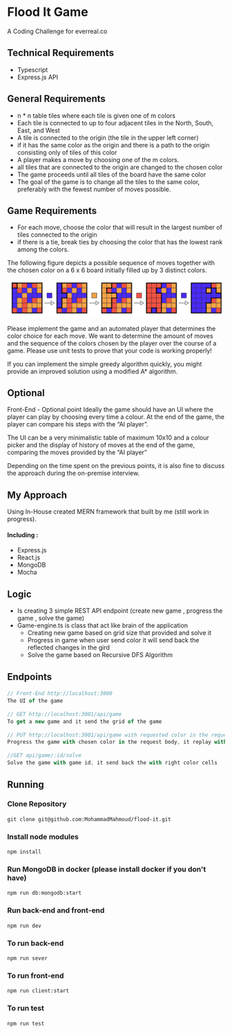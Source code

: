 # Flood It Game

A Coding Challenge for everreal.co

## Technical Requirements

- Typescript
- Express.js API

## General Requirements

- n \* n table tiles where each tile is given one of m colors
- Each tile is connected to up to four adjacent tiles in the North, South, East, and West
- A tile is connected to the origin (the tile in the upper left corner)
- if it has the same color as the origin and there is a path to the origin consisting only of tiles of this color
- A player makes a move by choosing one of the m colors.
- all tiles that are connected to the origin are changed to the chosen color
- The game proceeds until all tiles of the board have the same color
- The goal of the game is to change all the tiles to the same color, preferably with the fewest number of moves possible.

## Game Requirements

- For each move, choose the color that will result in the largest number of tiles connected to the origin
- if there is a tie, break ties by choosing the color that has the lowest rank among the colors.

The following figure depicts a possible sequence of moves together with the chosen color on a 6 x 6 board initially filled up by 3 distinct colors.

![Grid](grid.png)

Please implement the game and an automated player that determines the color choice for each move. We want to determine the amount of moves and the sequence of the colors chosen by the player over the course of a game. Please use unit tests to prove that your code is working properly!

If you can implement the simple greedy algorithm quickly, you might provide an improved solution using a modified A\* algorithm.

## Optional

Front-End - Optional point
Ideally the game should have an UI where the player can play by choosing every time a colour. At the end of the game, the player can compare his steps with the “AI player”.

The UI can be a very minimalistic table of maximum 10x10 and a colour picker and the display of history of moves at the end of the game, comparing the moves provided by the “AI player”

Depending on the time spent on the previous points, it is also fine to discuss the approach during the on-premise interview.

## My Approach

Using In-House created MERN framework that built by me (still work in progress).

#### Including :

- Express.js
- React.js
- MongoDB
- Mocha

## Logic

- Is creating 3 simple REST API endpoint (create new game , progress the game , solve the game)
- Game-engine.ts is class that act like brain of the application
  - Creating new game based on grid size that provided and solve it
  - Progress in game when user send color it will send back the reflected changes in the gird
  - Solve the game based on Recursive DFS Algorithm


## Endpoints

```Javascript
// Front-End http://localhost:3000
The UI of the game
```

```Javascript
// GET http://localhost:3001/api/game
To get a new game and it send the grid of the game
```

```Javascript
// PUT http://localhost:3001/api/game with requested color in the request body
Progress the game with chosen color in the request body, it replay with the next grid
```

```Javascript
//GET api/game/:id/solve
Solve the game with game id, it send back the with right color cells
```
## Running
### Clone Repository

```shell
git clone git@github.com:MohammadMahmoud/flood-it.git
```

### Install node modules

```shell
npm install
```

### Run MongoDB in docker (please install docker if you don't have)

```shell
npm run db:mongodb:start
```

### Run back-end and front-end

```shell
npm run dev
```

### To run back-end

```shell
npm run sever
```

### To run front-end

```shell
npm run client:start
```

### To run test

```shell
npm run test
```
